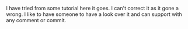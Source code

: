 I have tried from some tutorial here it goes. I can't correct it as it gone a wrong. I like to have someone to have a look over it and can support with any comment or commit. 

